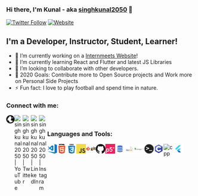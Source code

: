 ### Hi there, I'm Kunal - aka [singhkunal2050][website] 👋

[![Twitter Follow](https://img.shields.io/twitter/follow/singhkunal2050?color=1DA1F2&logo=twitter&style=for-the-badge)](https://twitter.com/intent/follow?original_referer=https%3A%2F%2Fgithub.com%2Fsinghkunal2050&screen_name=singhkunal2050)
[![Website](https://img.shields.io/website?label=singhkunal2050.netlify.app&style=for-the-badge&url=https%3A%2F%2Fsinghkunal2050.netlify.app)](https://singhkunal2050.netlify.app)

## I'm a Developer, Instructor, Student, Learner!

- 🔭 I’m currently working on a [Internmeets Website][internmeets]!
- 🌱 I’m currently learning React and Flutter and latest JS Libraries
- 👯 I’m looking to collaborate with other developers.
- 🥅 2020 Goals: Contribute more to Open Source projects and Work more on Personal Side Projects
- ⚡ Fun fact: I love to play football and spend time in nature.

<!-- ### Spotify Playing 🎧
[<img src="https://now-playing-codestackr.vercel.app/api/spotify-playing" alt="codeSTACKr Spotify Playing" width="350" />](https://open.spotify.com/user/swyqyimdc12jajde4vpwd2x1b) -->

### Connect with me:

[<img align="left" alt="singhkunal2050.com" width="22px" src="https://raw.githubusercontent.com/iconic/open-iconic/master/svg/globe.svg" />][website]
[<img align="left" alt="singhkunal2050 | YouTube" width="22px" src="https://cdn.jsdelivr.net/npm/simple-icons@v3/icons/youtube.svg" />][youtube]
[<img align="left" alt="singhkunal2050 | Twitter" width="22px" src="https://cdn.jsdelivr.net/npm/simple-icons@v3/icons/twitter.svg" />][twitter]
[<img align="left" alt="singhkunal2050 | LinkedIn" width="22px" src="https://cdn.jsdelivr.net/npm/simple-icons@v3/icons/linkedin.svg" />][linkedin]
[<img align="left" alt="singhkunal2050 | Instagram" width="22px" src="https://cdn.jsdelivr.net/npm/simple-icons@v3/icons/instagram.svg" />][instagram]

<br />

### Languages and Tools:


<img align="left" alt="Visual Studio Code" width="26px" src="https://raw.githubusercontent.com/github/explore/80688e429a7d4ef2fca1e82350fe8e3517d3494d/topics/visual-studio-code/visual-studio-code.png" />
<img align="left" alt="HTML5" width="26px" src="https://raw.githubusercontent.com/github/explore/80688e429a7d4ef2fca1e82350fe8e3517d3494d/topics/html/html.png" />
<img align="left" alt="CSS3" width="26px" src="https://raw.githubusercontent.com/github/explore/80688e429a7d4ef2fca1e82350fe8e3517d3494d/topics/css/css.png" />
<img align="left" alt="JavaScript" width="26px" src="https://raw.githubusercontent.com/github/explore/80688e429a7d4ef2fca1e82350fe8e3517d3494d/topics/javascript/javascript.png" />
<img align="left" alt="Git" width="26px" src="https://raw.githubusercontent.com/github/explore/80688e429a7d4ef2fca1e82350fe8e3517d3494d/topics/git/git.png" />
<img align="left" alt="GitHub" width="26px" src="https://raw.githubusercontent.com/github/explore/78df643247d429f6cc873026c0622819ad797942/topics/github/github.png" />
<img align="left" alt="p5" width="26px" src="img/p5.png" />
<img align="left" alt="SQL" width="26px" src="https://raw.githubusercontent.com/github/explore/80688e429a7d4ef2fca1e82350fe8e3517d3494d/topics/sql/sql.png" />
<img align="left" alt="MySQL" width="26px" src="https://raw.githubusercontent.com/github/explore/80688e429a7d4ef2fca1e82350fe8e3517d3494d/topics/mysql/mysql.png" />
<img align="left" alt="MongoDB" width="26px" src="https://raw.githubusercontent.com/github/explore/80688e429a7d4ef2fca1e82350fe8e3517d3494d/topics/mongodb/mongodb.png"> 
<img align="left" alt="Terminal" width="26px" src="https://raw.githubusercontent.com/github/explore/80688e429a7d4ef2fca1e82350fe8e3517d3494d/topics/terminal/terminal.png">
<img align="left" alt="c" width="26px" src="img/c.png" />
<img align="left" alt="cpp" width="26px" src="img/cpp.png" />
<img align="left" alt="flutter" width="26px" src="img/flutter2.png" />


<br />
<br />


[website]: https://singhkunal2050.netlify.app
[twitter]: https://twitter.com/singhkunal2050
[youtube]: https://youtube.com/singhkunal2050
[instagram]: https://instagram.com/singhkunal2050
[linkedin]: https://linkedin.com/in/singhkunal2050
[internmeets]: https://internmeets.netlify.app/
